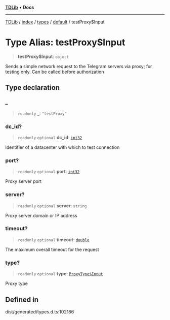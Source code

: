 [**TDLib**](../../../../../../README.md) • **Docs**

***

[TDLib](../../../../../../modules.md) / [index](../../../../../README.md) / [types](../../../README.md) / [default](../README.md) / testProxy$Input

# Type Alias: testProxy$Input

> **testProxy$Input**: `object`

Sends a simple network request to the Telegram servers via proxy; for testing only. Can be called before authorization

## Type declaration

### \_

> `readonly` **\_**: `"testProxy"`

### dc\_id?

> `readonly` `optional` **dc\_id**: [`int32`](int32-1.md)

Identifier of a datacenter with which to test connection

### port?

> `readonly` `optional` **port**: [`int32`](int32-1.md)

Proxy server port

### server?

> `readonly` `optional` **server**: `string`

Proxy server domain or IP address

### timeout?

> `readonly` `optional` **timeout**: [`double`](double-1.md)

The maximum overall timeout for the request

### type?

> `readonly` `optional` **type**: [`ProxyType$Input`](ProxyType$Input.md)

Proxy type

## Defined in

dist/generated/types.d.ts:102186
